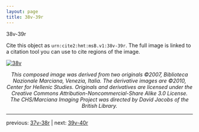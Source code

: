 ```yaml
---
layout: page
title: 38v-39r
---
```


38v-39r

Cite this object as `urn:cite2:hmt:msB.v1:38v-39r`. The full image is linked to a citation tool you can use to cite regions of the image.

[![38v](http://www.homermultitext.org/iipsrv?IIIF=/project/homer/pyramidal/deepzoom/hmt/vbbifolio/v1/vb_38v_39r.tif/full/800,/0/default.jpg)](http://www.homermultitext.org/ict2/?urn=urn:cite2:hmt:vbbifolio.v1:vb_38v_39r) 

<p style="text-align: center; font-style: italic;">This composed image was derived from two originals ©2007, Biblioteca Nazionale Marciana, Venezia, Italia. The derivative images are ©2010, Center for Hellenic Studies. Originals and derivatives are licensed under the Creative Commons Attribution-Noncommercial-Share Alike 3.0 License. The CHS/Marciana Imaging Project was directed by David Jacobs of the British Library.</p>

---

previous: [37v-38r](../37v-38r/) | next: [39v-40r](../39v-40r/)
